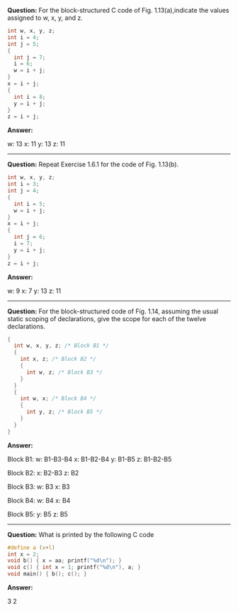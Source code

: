 **Question:**
For the block-structured C code of Fig. 1.13(a),indicate the values assigned to
w, x, y, and z.

```c
int w, x, y, z;
int i = 4;
int j = 5;
{
  int j = 7;
  i = 6;
  w = i + j;
}
x = i + j;
{
  int i = 8;
  y = i + j;
}
z = i + j;
```

**Answer:**

w: 13
x: 11
y: 13
z: 11

---

**Question:**
Repeat Exercise 1.6.1 for the code of Fig. 1.13(b).

```c
int w, x, y, z;
int i = 3;
int j = 4;
{
  int i = 5;
  w = i + j;
}
x = i + j;
{
  int j = 6;
  i = 7;
  y = i + j;
}
z = i + j;
```

**Answer:**

w: 9
x: 7
y: 13
z: 11

---

**Question:**
For the block-structured code of Fig. 1.14, assuming the usual static scoping of
declarations, give the scope for each of the twelve declarations.

```c
{
  int w, x, y, z; /* Block B1 */
  {
    int x, z; /* Block B2 */
    {
      int w, z; /* Block B3 */
    }
  }
  {
    int w, x; /* Block B4 */
    {
      int y, z; /* Block B5 */
    }
  }
}
```

**Answer:**

Block B1:
w: B1-B3-B4
x: B1-B2-B4
y: B1-B5
z: B1-B2-B5

Block B2:
x: B2-B3
z: B2

Block B3:
w: B3
x: B3

Block B4:
w: B4
x: B4

Block B5:
y: B5
z: B5

---

**Question:**
What is printed by the following C code

```c
#define a (x+l)
int x = 2;
void b() { x = aa; printf("%d\n"); }
void c() { int x = 1; printf("%d\n"), a; }
void main() { b(); c(); }
```

**Answer:**

3
2

